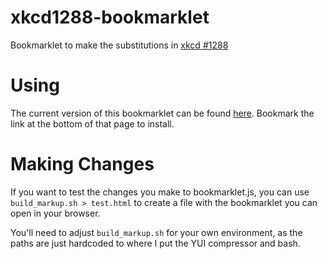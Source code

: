 xkcd1288-bookmarklet
====================

Bookmarklet to make the substitutions in [xkcd #1288](http://xkcd.com/1288/ "xkcd #1288")

Using
=====

The current version of this bookmarklet can be found [here](http://grey17.paranoiacs.org/~rsterbin/xkcd1288.html).  Bookmark the link at the bottom of that page to install.

Making Changes
==============

If you want to test the changes you make to bookmarklet.js, you can use `build_markup.sh > test.html` to create a file with the bookmarklet you can open in your browser.

You'll need to adjust `build_markup.sh` for your own environment, as the paths are just hardcoded to where I put the YUI compressor and bash.


